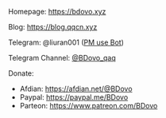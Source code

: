 Homepage: https://bdovo.xyz

Blog: https://blog.qqcn.xyz


Telegram: @liuran001 ([PM use Bot](https://t.me/BDovo_bot))

Telegram Channel: [@BDovo_qaq](https://t.me/s/BDovo_qaq)


Donate:
- Afdian: https://afdian.net/@BDovo
- Paypal: https://paypal.me/BDovo
- Parteon: https://www.patreon.com/BDovo
